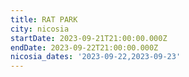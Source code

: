 ```yaml
---
title: RAT PARK
city: nicosia
startDate: 2023-09-21T21:00:00.000Z
endDate: 2023-09-22T21:00:00.000Z
nicosia_dates: '2023-09-22,2023-09-23'
---
```


